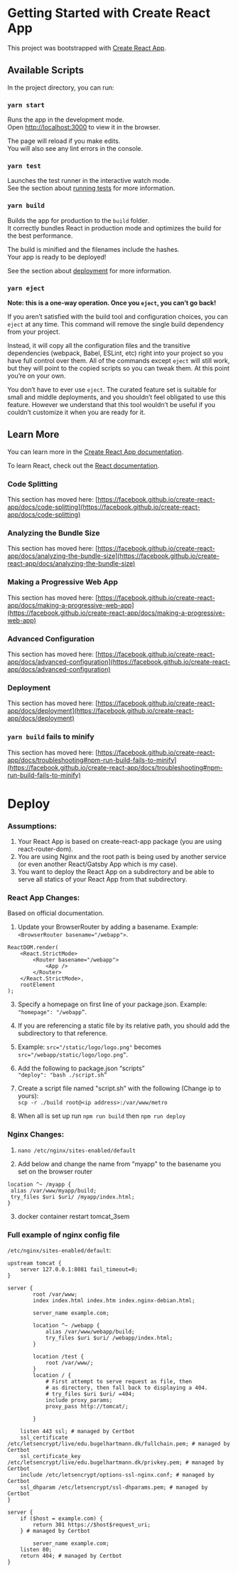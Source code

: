 # Getting Started with Create React App

This project was bootstrapped with [Create React App](https://github.com/facebook/create-react-app).

## Available Scripts

In the project directory, you can run:

### `yarn start`

Runs the app in the development mode.\
Open [http://localhost:3000](http://localhost:3000) to view it in the browser.

The page will reload if you make edits.\
You will also see any lint errors in the console.

### `yarn test`

Launches the test runner in the interactive watch mode.\
See the section about [running tests](https://facebook.github.io/create-react-app/docs/running-tests) for more information.

### `yarn build`

Builds the app for production to the `build` folder.\
It correctly bundles React in production mode and optimizes the build for the best performance.

The build is minified and the filenames include the hashes.\
Your app is ready to be deployed!

See the section about [deployment](https://facebook.github.io/create-react-app/docs/deployment) for more information.

### `yarn eject`

**Note: this is a one-way operation. Once you `eject`, you can’t go back!**

If you aren’t satisfied with the build tool and configuration choices, you can `eject` at any time. This command will remove the single build dependency from your project.

Instead, it will copy all the configuration files and the transitive dependencies (webpack, Babel, ESLint, etc) right into your project so you have full control over them. All of the commands except `eject` will still work, but they will point to the copied scripts so you can tweak them. At this point you’re on your own.

You don’t have to ever use `eject`. The curated feature set is suitable for small and middle deployments, and you shouldn’t feel obligated to use this feature. However we understand that this tool wouldn’t be useful if you couldn’t customize it when you are ready for it.

## Learn More

You can learn more in the [Create React App documentation](https://facebook.github.io/create-react-app/docs/getting-started).

To learn React, check out the [React documentation](https://reactjs.org/).

### Code Splitting

This section has moved here: [https://facebook.github.io/create-react-app/docs/code-splitting](https://facebook.github.io/create-react-app/docs/code-splitting)

### Analyzing the Bundle Size

This section has moved here: [https://facebook.github.io/create-react-app/docs/analyzing-the-bundle-size](https://facebook.github.io/create-react-app/docs/analyzing-the-bundle-size)

### Making a Progressive Web App

This section has moved here: [https://facebook.github.io/create-react-app/docs/making-a-progressive-web-app](https://facebook.github.io/create-react-app/docs/making-a-progressive-web-app)

### Advanced Configuration

This section has moved here: [https://facebook.github.io/create-react-app/docs/advanced-configuration](https://facebook.github.io/create-react-app/docs/advanced-configuration)

### Deployment

This section has moved here: [https://facebook.github.io/create-react-app/docs/deployment](https://facebook.github.io/create-react-app/docs/deployment)

### `yarn build` fails to minify

This section has moved here: [https://facebook.github.io/create-react-app/docs/troubleshooting#npm-run-build-fails-to-minify](https://facebook.github.io/create-react-app/docs/troubleshooting#npm-run-build-fails-to-minify)

# Deploy

### Assumptions:

1.  Your React App is based on create-react-app package (you are using react-router-dom).
2.  You are using Nginx and the root path is being used by another service (or even another React/Gatsby App which is my case).
3.  You want to deploy the React App on a subdirectory and be able to serve all statics of your React App from that subdirectory.

### React App Changes:

Based on official documentation.

1.  Update your BrowserRouter by adding a basename. Example: `<BrowserRouter basename="/webapp">`.
```react
ReactDOM.render(
	<React.StrictMode>
		<Router basename="/webapp">
			<App />
		</Router>
	</React.StrictMode>,
	rootElement
);
```
3.  Specify a homepage on first line of your package.json. Example: `"homepage": "/webapp”`.
4.  If you are referencing a static file by its relative path, you should add the subdirectory to that reference.
5.  Example: `src="/static/logo/logo.png"` becomes `src="/webapp/static/logo/logo.png”`.  
    

  

1.  Add the following to package.json “scripts”  
    `"deploy": "bash ./script.sh”`
2.  Create a script file named "script.sh” with the following (Change ip to yours):  
    `scp -r ./build root@<ip address>:/var/www/metro`
3.  When all is set up run `npm run build`​ then `​npm run deploy`

### Nginx Changes:

1.  `nano /etc/nginx/sites-enabled/default`

2. Add below and change the name from "myapp" to the basename you set on the browser router
```
location ^~ /myapp {  
 alias /var/www/myapp/build;  
 try_files $uri $uri/ /myapp/index.html;  
}
```
3. docker container restart tomcat_3sem       

### Full example of nginx config file

`/etc/nginx/sites-enabled/default`:

```
upstream tomcat {
    server 127.0.0.1:8081 fail_timeout=0;
}

server {
        root /var/www;
        index index.html index.htm index.nginx-debian.html;

        server_name example.com;

        location ^~ /webapp {
            alias /var/www/webapp/build;
            try_files $uri $uri/ /webapp/index.html;
        }

        location /test {
            root /var/www/;
        }
        location / {
            # First attempt to serve request as file, then
            # as directory, then fall back to displaying a 404.
            # try_files $uri $uri/ =404;
            include proxy_params;
            proxy_pass http://tomcat/;

        }

    listen 443 ssl; # managed by Certbot
    ssl_certificate /etc/letsencrypt/live/edu.bugelhartmann.dk/fullchain.pem; # managed by Certbot
    ssl_certificate_key /etc/letsencrypt/live/edu.bugelhartmann.dk/privkey.pem; # managed by Certbot
    include /etc/letsencrypt/options-ssl-nginx.conf; # managed by Certbot
    ssl_dhparam /etc/letsencrypt/ssl-dhparams.pem; # managed by Certbot
}

server {
    if ($host = example.com) {
        return 301 https://$host$request_uri;
    } # managed by Certbot

        server_name example.com;
    listen 80;
    return 404; # managed by Certbot
}
```
